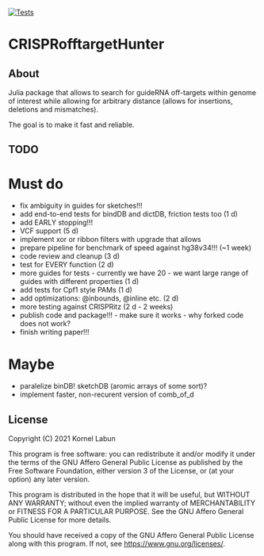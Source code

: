 [![Tests](https://github.com/JokingHero/CRISPRofftargetHunter.jl/actions/workflows/test.yml/badge.svg)](https://github.com/JokingHero/CRISPRofftargetHunter.jl/actions/workflows/test.yml)

# CRISPRofftargetHunter  


## About

Julia package that allows to search for guideRNA off-targets within genome
of interest while allowing for arbitrary distance
(allows for insertions, deletions and mismatches).

The goal is to make it fast and reliable.

## TODO

# Must do

* fix ambiguity in guides for sketches!!!
* add end-to-end tests for bindDB and dictDB, friction tests too (1 d)
* add EARLY stopping!!! 
* VCF support (5 d)
* implement xor or ribbon filters with upgrade that allows 
* prepare pipeline for benchmark of speed against hg38v34!!! (~1 week)
* code review and cleanup (3 d)
* test for EVERY function (2 d)
* more guides for tests - currently we have 20 - we want large range of guides with different properties (1 d)
* add tests for Cpf1 style PAMs (1 d)
* add optimizations: @inbounds, @inline etc. (2 d)
* more testing against CRISPRitz (2 d - 2 weeks)
* publish code and package!!! - make sure it works - why forked code does not work?
* finish writing paper!!!

# Maybe

* paralelize binDB! sketchDB (aromic arrays of some sort)?
* implement faster, non-recurent version of comb_of_d


## License  

Copyright (C) 2021  Kornel Labun

This program is free software: you can redistribute it and/or modify
it under the terms of the GNU Affero General Public License as published
by the Free Software Foundation, either version 3 of the License, or
(at your option) any later version.

This program is distributed in the hope that it will be useful,
but WITHOUT ANY WARRANTY; without even the implied warranty of
MERCHANTABILITY or FITNESS FOR A PARTICULAR PURPOSE.  See the
GNU Affero General Public License for more details.

You should have received a copy of the GNU Affero General Public License
along with this program.  If not, see <https://www.gnu.org/licenses/>.
